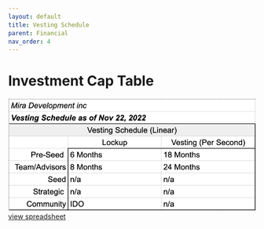 ```yaml
---
layout: default
title: Vesting Schedule
parent: Financial
nav_order: 4
---
```


# Investment Cap Table

![image tooltip here](/vest.png)
[view spreadsheet](https://docs.google.com/spreadsheets/d/1wEBEVAX2KDDvHjo-GWF25Onhh-GwWOt8bRlt3SiBa4g/edit#gid=1266090332)